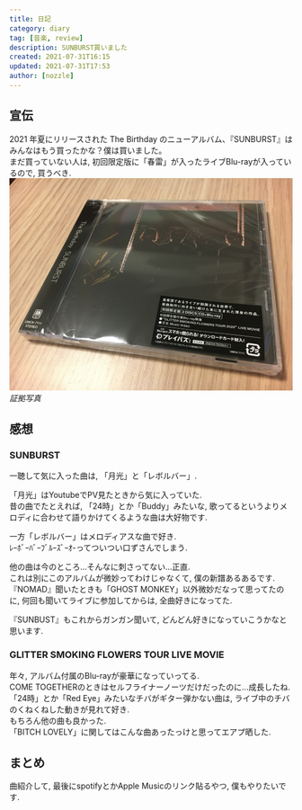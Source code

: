 ```yaml
---
title: 日記
category: diary
tag: [音楽, review]
description: SUNBURST買いました
created: 2021-07-31T16:15
updated: 2021-07-31T17:53
author: [nozzle]
---
```


## 宣伝
2021 年夏にリリースされた The Birthday のニューアルバム、『SUNBURST』はみんなはもう買ったかな？僕は買いました。  
まだ買っていない人は, 初回限定版に「春雷」が入ったライブBlu-rayが入っているので, 買うべき.  
![](./01.jpg)
_証拠写真_

## 感想

### SUNBURST
一聴して気に入った曲は, 「月光」と「レボルバー」.

「月光」はYoutubeでPV見たときから気に入っていた.  
昔の曲でたとえれば, 「24時」とか「Buddy」みたいな, 歌ってるというよりメロディに合わせて語りかけてくるような曲は大好物です.  

一方「レボルバー」はメロディアスな曲で好き.  
ﾚｰﾎﾞｰﾊﾞｰﾌﾞﾙｰｽﾞｰｵ-ってついつい口ずさんでしまう.  

他の曲は今のところ...そんなに刺さってない...正直.  
これは別にこのアルバムが微妙ってわけじゃなくて, 僕の新譜あるあるです.  
『NOMAD』聞いたときも「GHOST MONKEY」以外微妙だなって思ってたのに, 何回も聞いてライブに参加してからは, 全曲好きになってた.  

『SUNBUST』もこれからガンガン聞いて, どんどん好きになっていこうかなと思います.  

### GLITTER SMOKING FLOWERS TOUR LIVE MOVIE
年々, アルバム付属のBlu-rayが豪華になっていってる.  
COME TOGETHERのときはセルフライナーノーツだけだったのに...成長したね.  
「24時」とか「Red Eye」みたいなチバがギター弾かない曲は, ライブ中のチバのくねくねした動きが見れて好き.  
もちろん他の曲も良かった.  
「BITCH LOVELY」に関してはこんな曲あったっけと思ってエアプ晒した.  

## まとめ
曲紹介して, 最後にspotifyとかApple Musicのリンク貼るやつ, 僕もやりたいです.  